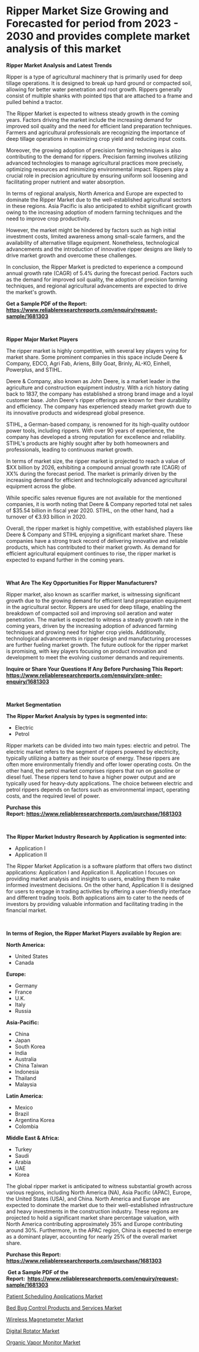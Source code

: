 <p><h1>Ripper Market Size Growing and Forecasted for period from 2023 - 2030 and provides complete market analysis of this market</h1></p><p><strong>Ripper Market Analysis and Latest Trends</strong></p>
<p><p>Ripper is a type of agricultural machinery that is primarily used for deep tillage operations. It is designed to break up hard ground or compacted soil, allowing for better water penetration and root growth. Rippers generally consist of multiple shanks with pointed tips that are attached to a frame and pulled behind a tractor.</p><p>The Ripper Market is expected to witness steady growth in the coming years. Factors driving the market include the increasing demand for improved soil quality and the need for efficient land preparation techniques. Farmers and agricultural professionals are recognizing the importance of deep tillage operations in maximizing crop yield and reducing input costs.</p><p>Moreover, the growing adoption of precision farming techniques is also contributing to the demand for rippers. Precision farming involves utilizing advanced technologies to manage agricultural practices more precisely, optimizing resources and minimizing environmental impact. Rippers play a crucial role in precision agriculture by ensuring uniform soil loosening and facilitating proper nutrient and water absorption.</p><p>In terms of regional analysis, North America and Europe are expected to dominate the Ripper Market due to the well-established agricultural sectors in these regions. Asia Pacific is also anticipated to exhibit significant growth owing to the increasing adoption of modern farming techniques and the need to improve crop productivity.</p><p>However, the market might be hindered by factors such as high initial investment costs, limited awareness among small-scale farmers, and the availability of alternative tillage equipment. Nonetheless, technological advancements and the introduction of innovative ripper designs are likely to drive market growth and overcome these challenges.</p><p>In conclusion, the Ripper Market is predicted to experience a compound annual growth rate (CAGR) of 5.4% during the forecast period. Factors such as the demand for improved soil quality, the adoption of precision farming techniques, and regional agricultural advancements are expected to drive the market's growth.</p></p>
<p><strong>Get a Sample PDF of the Report:&nbsp; <a href="https://www.reliableresearchreports.com/enquiry/request-sample/1681303">https://www.reliableresearchreports.com/enquiry/request-sample/1681303</a></strong></p>
<p>&nbsp;</p>
<p><strong>Ripper Major Market Players</strong></p>
<p><p>The ripper market is highly competitive, with several key players vying for market share. Some prominent companies in this space include Deere & Company, EDCO, Agri Fab, Ariens, Billy Goat, Brinly, AL-KO, Einhell, Powerplus, and STIHL.</p><p>Deere & Company, also known as John Deere, is a market leader in the agriculture and construction equipment industry. With a rich history dating back to 1837, the company has established a strong brand image and a loyal customer base. John Deere's ripper offerings are known for their durability and efficiency. The company has experienced steady market growth due to its innovative products and widespread global presence.</p><p>STIHL, a German-based company, is renowned for its high-quality outdoor power tools, including rippers. With over 90 years of experience, the company has developed a strong reputation for excellence and reliability. STIHL's products are highly sought after by both homeowners and professionals, leading to continuous market growth.</p><p>In terms of market size, the ripper market is projected to reach a value of $XX billion by 2026, exhibiting a compound annual growth rate (CAGR) of XX% during the forecast period. The market is primarily driven by the increasing demand for efficient and technologically advanced agricultural equipment across the globe.</p><p>While specific sales revenue figures are not available for the mentioned companies, it is worth noting that Deere & Company reported total net sales of $35.54 billion in fiscal year 2020. STIHL, on the other hand, had a turnover of €3.93 billion in 2020.</p><p>Overall, the ripper market is highly competitive, with established players like Deere & Company and STIHL enjoying a significant market share. These companies have a strong track record of delivering innovative and reliable products, which has contributed to their market growth. As demand for efficient agricultural equipment continues to rise, the ripper market is expected to expand further in the coming years.</p></p>
<p>&nbsp;</p>
<p><strong>What Are The Key Opportunities For Ripper Manufacturers?</strong></p>
<p><p>Ripper market, also known as scarifier market, is witnessing significant growth due to the growing demand for efficient land preparation equipment in the agricultural sector. Rippers are used for deep tillage, enabling the breakdown of compacted soil and improving soil aeration and water penetration. The market is expected to witness a steady growth rate in the coming years, driven by the increasing adoption of advanced farming techniques and growing need for higher crop yields. Additionally, technological advancements in ripper design and manufacturing processes are further fueling market growth. The future outlook for the ripper market is promising, with key players focusing on product innovation and development to meet the evolving customer demands and requirements.</p></p>
<p><strong>Inquire or Share Your Questions If Any Before Purchasing This Report: <a href="https://www.reliableresearchreports.com/enquiry/pre-order-enquiry/1681303">https://www.reliableresearchreports.com/enquiry/pre-order-enquiry/1681303</a></strong></p>
<p>&nbsp;</p>
<p><strong>Market Segmentation</strong></p>
<p><strong>The Ripper Market Analysis by types is segmented into:</strong></p>
<p><ul><li>Electric</li><li>Petrol</li></ul></p>
<p><p>Ripper markets can be divided into two main types: electric and petrol. The electric market refers to the segment of rippers powered by electricity, typically utilizing a battery as their source of energy. These rippers are often more environmentally friendly and offer lower operating costs. On the other hand, the petrol market comprises rippers that run on gasoline or diesel fuel. These rippers tend to have a higher power output and are typically used for heavy-duty applications. The choice between electric and petrol rippers depends on factors such as environmental impact, operating costs, and the required level of power.</p></p>
<p><strong>Purchase this Report:&nbsp;<a href="https://www.reliableresearchreports.com/purchase/1681303">https://www.reliableresearchreports.com/purchase/1681303</a></strong></p>
<p>&nbsp;</p>
<p><strong>The Ripper Market Industry Research by Application is segmented into:</strong></p>
<p><ul><li>Application I</li><li>Application II</li></ul></p>
<p><p>The Ripper Market Application is a software platform that offers two distinct applications: Application I and Application II. Application I focuses on providing market analysis and insights to users, enabling them to make informed investment decisions. On the other hand, Application II is designed for users to engage in trading activities by offering a user-friendly interface and different trading tools. Both applications aim to cater to the needs of investors by providing valuable information and facilitating trading in the financial market.</p></p>
<p>&nbsp;</p>
<p><strong>In terms of Region, the Ripper Market Players available by Region are:</strong></p>
<p>
    <p> <strong> North America: </strong>
        <ul>
            <li>United States</li>
            <li>Canada</li>
        </ul>
        </p> 
    <p> <strong> Europe: </strong>
        <ul>
            <li>Germany</li>
            <li>France</li>
            <li>U.K.</li>
            <li>Italy</li>
            <li>Russia</li>
        </ul>
        </p> 
    <p> <strong> Asia-Pacific: </strong>
        <ul>
            <li>China</li>
            <li>Japan</li>
            <li>South Korea</li>
            <li>India</li>
            <li>Australia</li>
            <li>China Taiwan</li>
            <li>Indonesia</li>
            <li>Thailand</li>
            <li>Malaysia</li>
        </ul>
        </p> 
    <p> <strong> Latin America: </strong>
        <ul>
            <li>Mexico</li>
            <li>Brazil</li>
            <li>Argentina Korea</li>
            <li>Colombia</li>
        </ul>
        </p> 
    <p> <strong> Middle East & Africa: </strong>
        <ul>
            <li>Turkey</li>
            <li>Saudi</li>
            <li>Arabia</li>
            <li>UAE</li>
            <li>Korea</li>
        </ul>
    </p>
    </p>
<p><p>The global ripper market is anticipated to witness substantial growth across various regions, including North America (NA), Asia Pacific (APAC), Europe, the United States (USA), and China. North America and Europe are expected to dominate the market due to their well-established infrastructure and heavy investments in the construction industry. These regions are projected to hold a significant market share percentage valuation, with North America contributing approximately 35% and Europe contributing around 30%. Furthermore, in the APAC region, China is expected to emerge as a dominant player, accounting for nearly 25% of the overall market share.</p></p>
<p><strong>Purchase this Report: <a href="https://www.reliableresearchreports.com/purchase/1681303">https://www.reliableresearchreports.com/purchase/1681303</a></strong></p>
<p>&nbsp;<strong>Get a Sample PDF of the Report:&nbsp;&nbsp;<a href="https://www.reliableresearchreports.com/enquiry/request-sample/1681303">https://www.reliableresearchreports.com/enquiry/request-sample/1681303</a></strong></p>
<p><strong></strong></p>
<p><p><a href="https://www.linkedin.com/pulse/patient-scheduling-applications-market-research-report-provides/">Patient Scheduling Applications Market</a></p><p><a href="https://www.linkedin.com/pulse/bed-bug-control-products-services-market-research-report/">Bed Bug Control Products and Services Market</a></p><p><a href="https://www.linkedin.com/pulse/wireless-magnetometer-market-challenges-opportunities/">Wireless Magnetometer Market</a></p><p><a href="https://medium.com/@wall.see.write/digital-rotator-market-size-cagr-trends-2024-2030-e7d97a3db3fe">Digital Rotator Market</a></p><p><a href="https://medium.com/@draft.web.back/organic-vapor-monitor-market-size-cagr-trends-2024-2030-68b1f064552d">Organic Vapor Monitor Market</a></p></p>